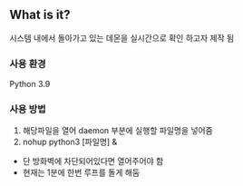## What is it?
시스템 내에서 돌아가고 있는 데몬을 실시간으로 확인 하고자 제작 됨

### 사용 환경
Python 3.9

### 사용 방법
1. 해당파일을 열어 daemon 부분에 실행할 파일명을 넣어줌
2. nohup python3 [파일명] &

- 단 방화벽에 차단되어있다면 열어주어야 함
- 현재는 1분에 한번 루프를 돌게 해둠
